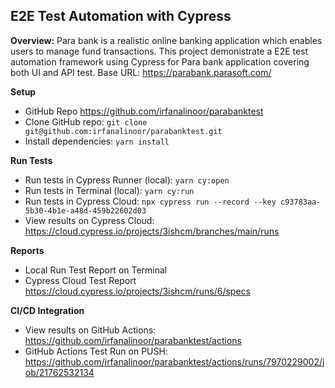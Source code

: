 ## E2E Test Automation with Cypress

**Overview:**
Para bank is a realistic online banking application which enables users to manage fund transactions.
This project demonistrate a E2E test automation framework using Cypress for Para bank application covering both UI and API test.
Base URL: https://parabank.parasoft.com/

**Setup**
- GitHub Repo
https://github.com/irfanalinoor/parabanktest
 - Clone GitHub repo:
`git clone git@github.com:irfanalinoor/parabanktest.git`
 - Install dependencies:
 `yarn install`

**Run Tests**
 - Run tests in Cypress Runner (local):
`yarn cy:open`
- Run tests in Terminal (local):
`yarn cy:run`
- Run tests in Cypress Cloud:
`npx cypress run --record --key c93783aa-5b30-4b1e-a48d-459b22602d03`
- View results on Cypress Cloud:
https://cloud.cypress.io/projects/3ishcm/branches/main/runs


**Reports**
- Local Run Test Report on Terminal
- Cypress Cloud Test Report
https://cloud.cypress.io/projects/3ishcm/runs/6/specs

**CI/CD Integration**
- View results on GitHub Actions:
https://github.com/irfanalinoor/parabanktest/actions
- GitHub Actions Test Run on PUSH:
https://github.com/irfanalinoor/parabanktest/actions/runs/7970229002/job/21762532134
